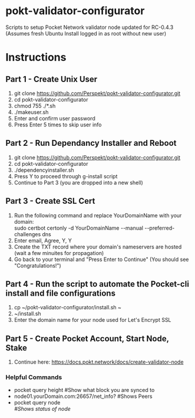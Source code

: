 # pokt-validator-configurator
Scripts to setup Pocket Network validator node updated for RC-0.4.3  
(Assumes fresh Ubuntu Install logged in as root without new user)

# Instructions
## Part 1 - Create Unix User
1. git clone https://github.com/Perspekt/pokt-validator-configurator.git
2. cd pokt-validator-configurator
3. chmod 755 ./*.sh
4. ./makeuser.sh
5. Enter and confirm user password
6. Press Enter 5 times to skip user info

## Part 2 - Run Dependancy Installer and Reboot
1. git clone https://github.com/Perspekt/pokt-validator-configurator.git
2. cd pokt-validator-configurator
3. ./dependencyinstaller.sh
4. Press Y to proceed through g-install script
5. Continue to Part 3 (you are dropped into a new shell)

## Part 3 - Create SSL Cert
1. Run the following command and replace YourDomainName with your domain:  
sudo certbot certonly -d  YourDomainName --manual --preferred-challenges dns 
2. Enter email, Agree, Y, Y
3. Create the TXT record where your domain's nameservers are hosted (wait a few minuites for propagation)
4. Go back to your terminal and "Press Enter to Continue" (You should see "Congratulations!")

## Part 4 - Run the script to automate the Pocket-cli install and file configurations
1. cp ~/pokt-validator-configurator/install.sh ~
2. ~/install.sh
3. Enter the domain name for your node used for Let's Encrypt SSL

## Part 5 - Create Pocket Account, Start Node, Stake
1. Continue here: https://docs.pokt.network/docs/create-validator-node

### Helpful Commands
- pocket query height           #Show what block you are synced to
- node01.yourDomain.com:26657/net_info?         #Shows Peers
- pocket query node <address>   #Shows status of node
